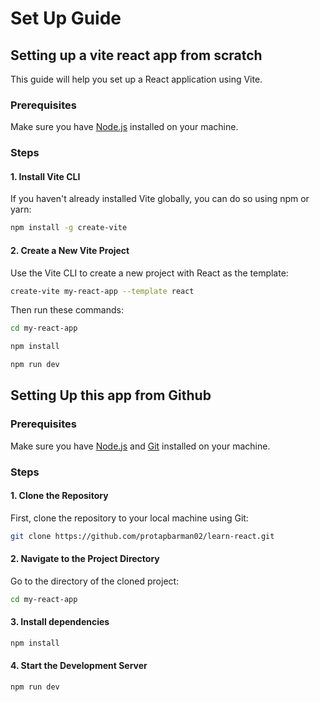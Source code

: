 # Set Up Guide

## Setting up a vite react app from scratch

This guide will help you set up a React application using Vite.

### Prerequisites

Make sure you have [Node.js](https://nodejs.org/) installed on your machine.

### Steps

#### 1. Install Vite CLI

If you haven't already installed Vite globally, you can do so using npm or yarn:

```bash
npm install -g create-vite
```

#### 2. Create a New Vite Project

Use the Vite CLI to create a new project with React as the template:

```bash
create-vite my-react-app --template react
```

Then run these commands:

```bash
cd my-react-app
```

```bash
npm install
```

```bash
npm run dev
```

## Setting Up this app from Github

### Prerequisites

Make sure you have [Node.js](https://nodejs.org/) and [Git](https://git-scm.com/) installed on your machine.

### Steps

#### 1. Clone the Repository

First, clone the repository to your local machine using Git:

```bash
git clone https://github.com/protapbarman02/learn-react.git
```

#### 2. Navigate to the Project Directory

Go to the directory of the cloned project:

```bash
cd my-react-app
```

#### 3. Install dependencies

```bash
npm install
```

#### 4. Start the Development Server

```bash
npm run dev
```
